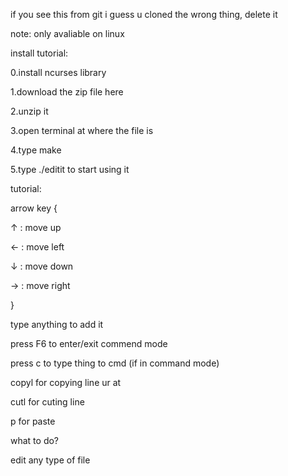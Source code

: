 if you see this from git i guess u cloned the wrong thing, delete it

note: only avaliable on linux

install tutorial:

0.install ncurses library

1.download the zip file here

2.unzip it

3.open terminal at where the file is

4.type make

5.type ./editit to start using it


tutorial:

arrow key {

↑ : move up

← : move left

↓ : move down

→ : move right

}

type anything to add it

press F6 to enter/exit commend mode

press c to type thing to cmd (if in command mode)

copyl for copying line ur at

cutl for cuting line

p for paste

what to do?

edit any type of file
